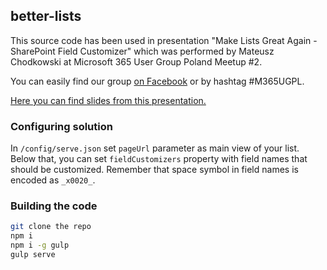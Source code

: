 
## better-lists

This source code has been used in presentation "Make Lists Great Again - SharePoint Field Customizer" which was performed by Mateusz Chodkowski at Microsoft 365 User Group Poland Meetup #2. 

You can easily find our group [on Facebook](https://www.facebook.com/groups/m365ugpl/) or by hashtag #M365UGPL.

[Here you can find slides from this presentation.](https://1drv.ms/p/s!Amrn9fUpxmp2godnWoYLD3J5sBxJ-Q)

### Configuring solution
In ```/config/serve.json``` set ```pageUrl``` parameter as main view of your list.
Below that, you can set ```fieldCustomizers``` property with field names that should be customized.
Remember that space symbol in field names is encoded as ```_x0020_```.

### Building the code

```bash
git clone the repo
npm i
npm i -g gulp
gulp serve
```
